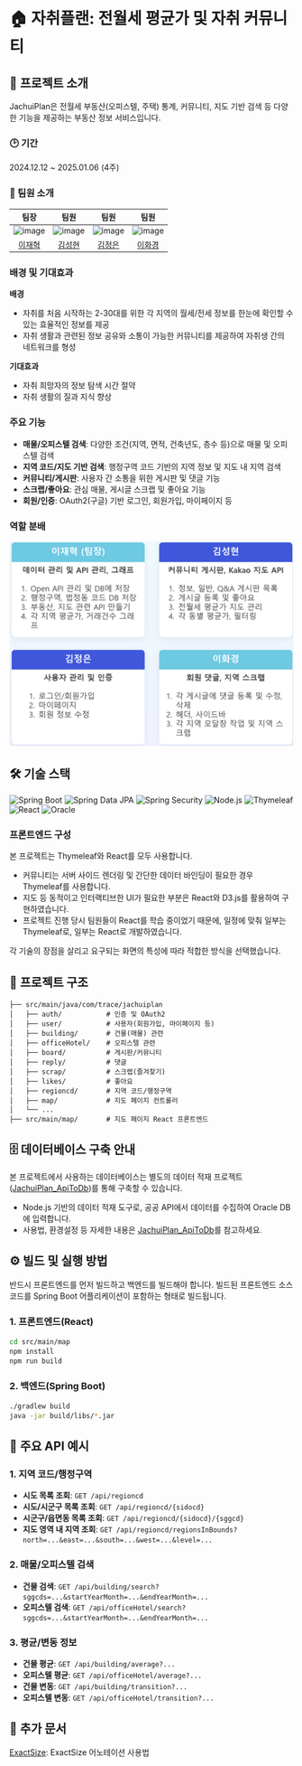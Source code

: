 # 🏠 자취플랜: 전월세 평균가 및 자취 커뮤니티

## 📘 프로젝트 소개
JachuiPlan은 전월세 부동산(오피스텔, 주택) 통계, 커뮤니티, 지도 기반 검색 등 다양한 기능을 제공하는 부동산 정보 서비스입니다.

### 🕑 기간
2024.12.12 ~ 2025.01.06 (4주)

### 💁 팀원 소개
|팀장|팀원|팀원|팀원|
|:---:|:---:|:---:|:---:|
|![image](https://github.com/Jaehyuk-Lee.png)|![image](https://github.com/seonghyuning.png)|![image](https://github.com/jjoool.png)|![image](https://github.com/hwakyung99.png)|
|[이재혁](https://github.com/Jaehyuk-Lee)|[김성현](https://github.com/seonghyuning)|[김정은](https://github.com/jjoool)|[이화경](https://github.com/hwakyung99)

### 배경 및 기대효과
**배경**
- 자취를 처음 시작하는 2-30대를 위한 각 지역의 월세/전세 정보를 한눈에 확인할 수 있는 효율적인 정보를 제공
- 자취 생활과 관련된 정보 공유와 소통이 가능한 커뮤니티를 제공하여 자취생 간의 네트워크를 형성

**기대효과**
- 자취 희망자의 정보 탐색 시간 절약
- 자취 생활의 질과 지식 향상

### 주요 기능
- **매물/오피스텔 검색**: 다양한 조건(지역, 면적, 건축년도, 층수 등)으로 매물 및 오피스텔 검색
- **지역 코드/지도 기반 검색**: 행정구역 코드 기반의 지역 정보 및 지도 내 지역 검색
- **커뮤니티/게시판**: 사용자 간 소통을 위한 게시판 및 댓글 기능
- **스크랩/좋아요**: 관심 매물, 게시글 스크랩 및 좋아요 기능
- **회원/인증**: OAuth2(구글) 기반 로그인, 회원가입, 마이페이지 등

### 역할 분배
![image](<docs\images\readme\role.png>)

## 🛠️ 기술 스택

![Spring Boot](https://img.shields.io/badge/Spring%20Boot-6DB33F?style=flat&logo=spring-boot&logoColor=white)
![Spring Data JPA](https://img.shields.io/badge/Spring_Data_JPA-6DB33F?style=flat)
![Spring Security](https://img.shields.io/badge/springsecurity-6DB33F?style=flat&logo=spring&logoColor=white)
![Node.js](https://img.shields.io/badge/Node.js-5FA04E?style=flat&logo=node.js&logoColor=white)
![Thymeleaf](https://img.shields.io/badge/Thymeleaf-005F0F?style=flat)
![React](https://img.shields.io/badge/React-61DAFB?style=flat&logo=react&logoColor=black)
![Oracle](https://img.shields.io/badge/Oracle-red?style=flat&logo=oracle)

### 프론트엔드 구성

본 프로젝트는 Thymeleaf와 React를 모두 사용합니다.
- 커뮤니티는 서버 사이드 렌더링 및 간단한 데이터 바인딩이 필요한 경우 Thymeleaf를 사용합니다.
- 지도 등 동적이고 인터랙티브한 UI가 필요한 부분은 React와 D3.js를 활용하여 구현하였습니다.
- 프로젝트 진행 당시 팀원들이 React를 학습 중이었기 때문에, 일정에 맞춰 일부는 Thymeleaf로, 일부는 React로 개발하였습니다.

각 기술의 장점을 살리고 요구되는 화면의 특성에 따라 적합한 방식을 선택했습니다.

## 📂 프로젝트 구조
```
├── src/main/java/com/trace/jachuiplan
│   ├── auth/           # 인증 및 OAuth2
│   ├── user/           # 사용자(회원가입, 마이페이지 등)
│   ├── building/       # 건물(매물) 관련
│   ├── officeHotel/    # 오피스텔 관련
│   ├── board/          # 게시판/커뮤니티
│   ├── reply/          # 댓글
│   ├── scrap/          # 스크랩(즐겨찾기)
│   ├── likes/          # 좋아요
│   ├── regioncd/       # 지역 코드/행정구역
│   ├── map/            # 지도 페이지 컨트롤러
│   └── ...
├── src/main/map/       # 지도 페이지 React 프론트엔드
```

## 🗄️ 데이터베이스 구축 안내

본 프로젝트에서 사용하는 데이터베이스는 별도의 데이터 적재 프로젝트([JachuiPlan_ApiToDb](https://github.com/sesac-mini2/JachuiPlan_ApiToDb))를 통해 구축할 수 있습니다.
- Node.js 기반의 데이터 적재 도구로, 공공 API에서 데이터를 수집하여 Oracle DB에 입력합니다.
- 사용법, 환경설정 등 자세한 내용은 [JachuiPlan_ApiToDb](https://github.com/sesac-mini2/JachuiPlan_ApiToDb)를 참고하세요.

## ⚙️ 빌드 및 실행 방법

반드시 프론트엔드를 먼저 빌드하고 백엔드를 빌드해야 합니다. 빌드된 프론트엔드 소스코드를 Spring Boot 어플리케이션이 포함하는 형태로 빌드됩니다.

### 1. 프론트엔드(React)
```bash
cd src/main/map
npm install
npm run build
```

### 2. 백엔드(Spring Boot)
```bash
./gradlew build
java -jar build/libs/*.jar
```

## 🔗 주요 API 예시
### 1. 지역 코드/행정구역
- **시도 목록 조회**: `GET /api/regioncd`
- **시도/시군구 목록 조회**: `GET /api/regioncd/{sidocd}`
- **시군구/읍면동 목록 조회**: `GET /api/regioncd/{sidocd}/{sggcd}`
- **지도 영역 내 지역 조회**: `GET /api/regioncd/regionsInBounds?north=...&east=...&south=...&west=...&level=...`

### 2. 매물/오피스텔 검색
- **건물 검색**: `GET /api/building/search?sggcds=...&startYearMonth=...&endYearMonth=...`
- **오피스텔 검색**: `GET /api/officeHotel/search?sggcds=...&startYearMonth=...&endYearMonth=...`

### 3. 평균/변동 정보
- **건물 평균**: `GET /api/building/average?...`
- **오피스텔 평균**: `GET /api/officeHotel/average?...`
- **건물 변동**: `GET /api/building/transition?...`
- **오피스텔 변동**: `GET /api/officeHotel/transition?...`

## 📄 추가 문서
[ExactSize](/docs/annotation/EXACT_SIZE.md): ExactSize 어노테이션 사용법
